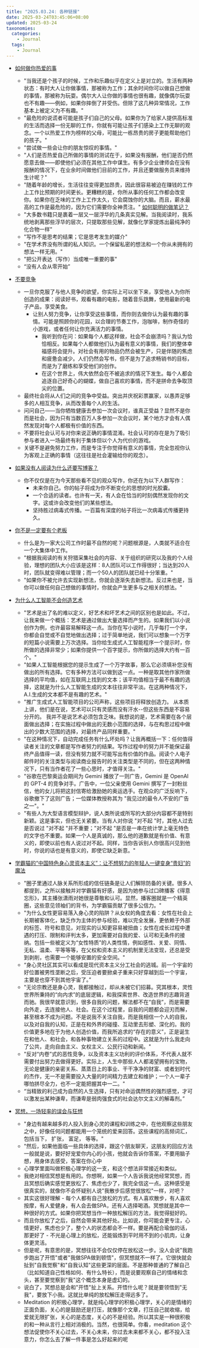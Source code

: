 ```yaml
---
title: "2025.03.24: 各种链接"
date: 2025-03-24T03:45:06+08:00
updated: 2025-03-24
taxonomies:
  categories:
    - Journal
  tags:
    - Journal
---
```


- [如何做你热爱的事](https://paulgraham.com/love.html)
  - "当我还是个孩子的时候，工作和乐趣似乎在定义上是对立的。生活有两种状态：有时大人让你做事情，那被称为工作；其余时间你可以做自己想做的事情，那被称为玩耍。偶尔大人让你做的事情也很有趣，就像偶尔玩耍也不有趣——例如，如果你摔倒了并受伤。但除了这几种异常情况，工作基本上被定义为不有趣。"
  - "最危险的说谎者可能是孩子们自己的父母。如果你为了给家人提供高标准的生活而选择一份无聊的工作，你就有可能让孩子们感染上工作无聊的观念。一个以热爱工作为榜样的父母，可能比一栋昂贵的房子更能帮助他们的孩子。"
  - "尝试做一些会让你的朋友惊叹的事情。"
  - "人们是否热爱自己所做的事情的测试在于，如果没有报酬，他们是否仍然愿意去做——即使他们必须在其他工作中谋生。有多少企业律师会在没有报酬的情况下，在业余时间做他们目前的工作，并且还要做服务员来维持生计呢？"
  - "随着年龄的增长，生活往往变得更加昂贵，因此很容易被迫在赚钱的工作上工作比预期的时间更长。更糟糕的是，你所从事的任何工作都会改变你。如果你在乏味的工作上工作太久，它会腐蚀你的大脑。而且，薪水最高的工作是最危险的，因为它们需要你全神贯注。" [如何聪明的做笔记？](https://fortelabs.com/blog/how-to-take-smart-notes/)
  - "大多数书籍只是裹着一层又一层浮华的几条真实见解。当我阅读时，我系统地剥离那些浮华的层次，只提取那些见解，就像化学家提炼出最纯净的化合物一样"
  - "写作不是思考的结果；它是思考发生的媒介"
  - "在学术界没有所谓的私人知识。一个保留私密的想法和一个你从未拥有的想法一样无用。"
  - "把公开表达（写作）当成唯一重要的事"
  - “没有人会从零开始”
- [不要竞争](https://invertedpassion.com/dont-compete/)

  - 一旦你克服了与他人竞争的欲望，你实际上可以坐下来，享受他人为你所创造的成果：阅读好书，观看有趣的电影，随着音乐跳舞，使用最新的电子产品，享受美食。
    - 让别人努力竞争，让你享受这些事情，而你则去做你认为最有趣的事情。可能是照顾你的花园，以合理的节奏工作，泡咖啡，制作奇怪的小游戏，或者任何让你充满活力的事情。
      - 我听到你在问：如果每个人都这样做，社会不会崩溃吗？我认为恰恰相反。如果每个人都做他们认为最有意义的事情，我们的整体幸福感将会提升。对社会有用的物品仍然会被生产，只是伴随的焦虑和疲惫会减少。人们仍然会写书，但不是为了追求畅销书的目标，而是为了磨练和享受他们的创作。
      - 在这个世界上，伟大依然会在不被追求的情况下发生。每个人都会追逐自己好奇心的蝴蝶，做自己喜欢的事情，而不是拼命去争取顶尖的位置。
  - 最终社会将从人们之间的竞争中受益。突出并庆祝彩票赢家，以愚弄足够多的人相互竞争，从而改善每个人的生活。
  - 问问自己——当你牺牲健康去参加一次会议时，谁真正受益？显然不是你而是社会，因为只有当数百万人多参加一次会议时，某个地方才会有人偶然发现对每个人都极有价值的东西。
  - 不要将社会认可与对你来说正确的事情混淆。社会认可的存在是为了吸引参与者进入一场最终有利于集体但以个人为代价的游戏。
  - 关键不是避免努力工作，而是专注于你觉得有意义的事情，完全忽视你认为客观上正确的事情（这往往是社会灌输给你的观念）。

- [如果没有人阅读为什么还要写博客？](https://andysblog.uk/why-blog-if-nobody-reads-it/)

  - 你不仅仅是在为今天那些看不见的观众写作，你还在为以下人群写作：
    - 未来你自己。你的帖子将成为你不断变化的思想的时光胶囊。
    - 一个合适的读者。也许有一天，有人会在恰当的时刻偶然发现你的文字。这或许会改变他们的某些想法。
    - 坚持胜过病毒式传播。一百篇有深度的帖子将比一次病毒式传播更持久。

- [你不是一定要有个老板](https://2019.gnimoay.com/25682b3454354abd805fcb448336ba1e)
  - 什么是为一家大公司工作时最不自然的呢？问题根源是，人类就不适合在一个大集体中工作。
  - "根据我阅读的有关狩猎采集社会的内容、关于组织的研究以及我的个人经验，理想的团队大小应该是这样：8人团队可以工作得很好；当达到20人时，团队就变得难以管理；而一个50人的团队就已经十分笨重。"
  - "如果你不被允许去实现新想法，你就会逐渐失去新想法。反过来也是，当你可以做任何自己想做的事情时，你就会产生更多与之相关的想法。"
- [为什么人工智能不会创造艺术](https://www.newyorker.com/culture/the-weekend-essay/why-ai-isnt-going-to-make-art)

  - "艺术是出了名的难以定义，好艺术和坏艺术之间的区别也是如此。不过，让我来做一个概括：艺术是通过做出大量选择而产生的。如果我们以小说创作为例，也许最容易解释这一点。当你在写小说时，几乎每打一个字，你都会自觉或不自觉地做出选择；过于简单地说，我们可以想象一个万字的短篇小说需要上万次选择。当你给生成式人工智能程序一个提示时，你所做的选择非常少；如果你提供一个百字提示，你所做的选择大约有一百个。"
  - "如果人工智能根据您的提示生成了一个万字故事，那么它必须填补您没有做出的所有选择。它有多种方法可以做到这一点。一种是取其他作家所做选择的平均值，如在互联网上找到的文本；该平均值相当于最不有趣的选择，这就是为什么人工智能生成的文本往往非常平淡。在这两种情况下，A.I.生成的文本都不是有趣的艺术。"
  - "推广生成式人工智能项目的公司声称，这些项目将释放创造力。 从本质上讲，他们是在说，艺术可以只有灵感而没有汗水--但这些东西是不容易分开的。 我并不是说艺术必须包含乏味。我想说的是，艺术需要在各个层面做出选择；在实施过程中做出的无数小范围的选择，与在构思过程中做出的少数大范围的选择，对最终产品同样重要。"
  - "在这种情况下，自动完成任务有什么坏处吗？让我再概括一下：任何值得读者关注的文章都是写作者努力的结果。写作过程中的努力并不能保证最终产品值得一读，但没有努力就不可能写出有价值的作品。阅读个人电子邮件时的关注类型与阅读商业报告时的关注类型是不同的，但在这两种情况下，只有当作者花了一些心思时，才值得关注。"
  - "谷歌在巴黎奥运会期间为 Gemini 播放了一则广告，Gemini 是 OpenAI 的 GPT-4 的竞争对手。广告中，一位父亲使用 Gemini 撰写了一封粉丝信，他的女儿将把这封信寄给激励她的奥运选手。在观众的广泛反响下，谷歌撤下了这则广告；一位媒体教授称其为 "我见过的最令人不安的广告之一"。"
  - "有些人为大型语言模型辩护，说人类所说或所写的大部分内容都不是特别新颖。这是事实，但也无关紧要。当有人对你说 "对不起 "时，其他人过去是否说过 "对不起 "并不重要；"对不起 "是否是一串在统计学上毫无特色的文字也不重要。如果一个人是真诚的，那么他的道歉就是有价值、有意义的，即使以前也有人说过对不起。同样，当你告诉别人你很高兴见到他时，你说的话也是有意义的，即使它缺乏新意。"

- [学霸猫的“中国特色身心灵资本主义”：让不想努力的年轻人一键变身“贵妇”的魔法](https://www.wainao.me/wainao-reads/Chinese-characteristic-spiritual-capitalism-10052023/)
  - "圈子里通过人脉关系所形成的信任链条是让人们解除防备的关键。很多人都提到，之所以接触并对学霸猫有好感，是因为她参与过口碑播客《得意忘形》，其主播张潇雨对她很是尊敬和认可。显然，播客圈就是一个精英圈，这些意见领袖们的背书，为学霸猫贡献了很多公信力。"
  - "为什么女性更容易落入身心灵的陷阱？从女权的角度去看：女性在社会上长期被客体化，缺乏作为主体的参与经验，难以完全发展，更依赖于外部的标签、符号和意见，对现实的认知更容易被扭曲；女性在成长过程中遭遇的打压、限制和评判太多，更加需要对自我的爱、认可和无条件的接纳。包括一些被定义为“女性特质”的人类性情，例如感性、关爱、同情、无私、温柔、平等等等，在父权和资本主义的机制里无法变现，还总是受到剥削，也需要一个能够安置的安全空间。"
  - “身心灵社区其实可以看成是现代资本主义分工社会的逃城。前一个宇宙的好位置被男性垄断之后，受压迫者要掀桌子重来只好穿越到后一个宇宙，主要是也穿不到其他宇宙了。”
  - "无论宗教还是身心灵，我都接触过，却从未被它们招募。究其根本，灵性世界所秉持的“向内求”的底层逻辑，和我探索世界、改造世界的志趣背道而驰。我很早就意识到，很多自我的问题，解法都不在“自我”，而是需要向外走，去连接他人、社会。在这个过程里，自我的问题都会迎刃而解，甚至根本不成为问题。不是说我不关注自我，而是我相信一个人的自我，以及对自我的认知，正是在和外界的碰撞、互动里去形塑、深化的。我的价值更多地在于为他人创造价值，而我所追求的“存在的意义”，正是诞生在和他人、和社会，和各种事物建立关系的过程中。这就是为什么我走向了公共，走向自由主义、女权主义、公民行动和新闻。"
  - "反对“内卷”式的恶性竞争，以及资本主义功利的评价体系，不代表人就不需要付出努力去做得更好。实际上，人生中那些人人都渴望拥有的宝物，无论是健康的亲密关系、蒸蒸日上的事业、干干净净的财富、或者划时代的杰作，无一不是需要投入大量的时间精力去建立和维护；一个人一辈子哪怕拼尽全力，也不一定能把握其中一二。"
  - “当精致的利己成为自然的人生选择，只有对命运偶然性的强烈感觉，才可以激发出某种谦卑，而谦卑是弱肉强食式的社会达尔文主义的解毒剂。”
- [冥想，一场轻率的误会与狂想](https://www.xiaoyuzhoufm.com/episode/62055e6cf318c58b0df4e0a3)

  - "身边有越来越多的人投入到身心灵的课程和训练之中，在他观察这些朋友之中，好像任何问题都能用一个笼统的爱来回答。这些课程的高频词汇， 包括当下， 扩张， 富足， 等等。"
  - "然后，如果他面临一些具体的选择，跟这个朋友聊天，这朋友的回应方法一般就是说，要好好宠爱你内心的小孩，他就会告诉你答案，不要用脑子想，用身体去感受，答案在你心中
  - 心理学里面叫做积极心理学的这一支，和这个想法非常接近和类似。
  - 我绝对相信冥想是有用的。你想啊，如果一个人告诉我说他经常冥想，而且冥想后确实感觉更放松了、焦虑也少了，我完全信这一点。这种感受是很真实的，就像你不会怀疑别人说"我散步后感觉很放松"一样，对吧？
  - 其实这很好理解 - 每个人都有自己放松的方式。有人喜欢散步，有人喜欢按摩，有人爱健身，有人会去做SPA，还有人选择喝酒。冥想就是其中一种很好的方式。如果你把冥想当作一种放松解压的方法，我觉得挺好的。
  - 而且你放松了之后，自然会带来其他好处。比如说，你可能会更专注，心情更好，焦虑也少了，整个人的状态都会不一样。要是再配合瑜伽的话，那更好了 - 不光是心理上的放松，还能锻炼到平时用不到的小肌肉，让身体更灵活。
  - 但是呢，有意思的是，冥想往往不会仅仅停在放松这一步。没人会说"我跑步跑出了开悟"或者"我做SPA做到顿悟"，但冥想就不一样了。它很快就会扯到"自我觉察"和"自我认知"这些更深的层面。不是那种普通的了解自己（比如知道自己性格如何、有什么特长），而是说要观察自己的情绪和念头，甚至要觉察到"我"这个概念本身是虚幻的。
  - 说白了，冥想总是会和"开悟"扯上关系。开悟什么呢？就是要领悟到"无我"，要放下小我。这就比单纯的放松解压走得远多了。
  - Meditation 的积极心理学，就是纯心理学的积极心理学，关心的是情绪的正面负面，关心的是鼓励还是打压，就像那个文章，打压自己就收缩，给爱就无限扩张，关心的是态度，关心的不是经验。所以其实是一种很积极的和一种从言行上相对消极的。当然，也很简单。你看，meditation 这个想法促使你不关心过去，不关心未来，你过去未来都不关心，都不投入注意力，你怎么去了解一件事是怎么好起来的呢
